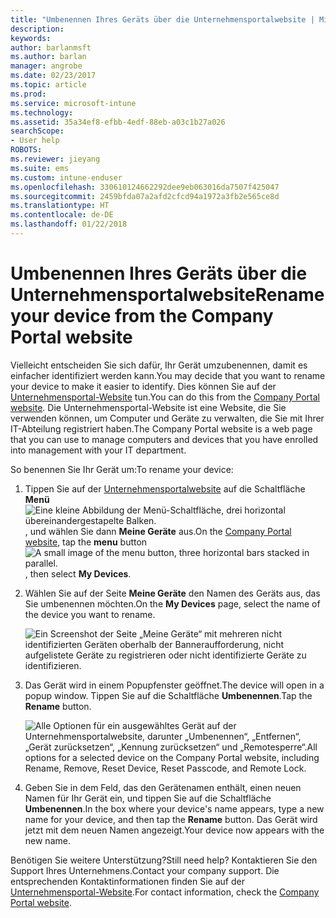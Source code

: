 ```yaml
---
title: "Umbenennen Ihres Geräts über die Unternehmensportalwebsite | Microsoft-Dokumentation"
description: 
keywords: 
author: barlanmsft
ms.author: barlan
manager: angrobe
ms.date: 02/23/2017
ms.topic: article
ms.prod: 
ms.service: microsoft-intune
ms.technology: 
ms.assetid: 35a34ef8-efbb-4edf-88eb-a03c1b27a026
searchScope:
- User help
ROBOTS: 
ms.reviewer: jieyang
ms.suite: ems
ms.custom: intune-enduser
ms.openlocfilehash: 330610124662292dee9eb063016da7507f425047
ms.sourcegitcommit: 2459bfda07a2afd2cfcd94a1972a3fb2e565ce8d
ms.translationtype: HT
ms.contentlocale: de-DE
ms.lasthandoff: 01/22/2018
---
```

# <a name="rename-your-device-from-the-company-portal-website"></a><span data-ttu-id="33844-102">Umbenennen Ihres Geräts über die Unternehmensportalwebsite</span><span class="sxs-lookup"><span data-stu-id="33844-102">Rename your device from the Company Portal website</span></span>

<span data-ttu-id="33844-103">Vielleicht entscheiden Sie sich dafür, Ihr Gerät umzubenennen, damit es einfacher identifiziert werden kann.</span><span class="sxs-lookup"><span data-stu-id="33844-103">You may decide that you want to rename your device to make it easier to identify.</span></span> <span data-ttu-id="33844-104">Dies können Sie auf der [Unternehmensportal-Website](https://portal.manage.microsoft.com#HelpDeskDialog) tun.</span><span class="sxs-lookup"><span data-stu-id="33844-104">You can do this from the [Company Portal website](https://portal.manage.microsoft.com#HelpDeskDialog).</span></span> <span data-ttu-id="33844-105">Die Unternehmensportal-Website ist eine Website, die Sie verwenden können, um Computer und Geräte zu verwalten, die Sie mit Ihrer IT-Abteilung registriert haben.</span><span class="sxs-lookup"><span data-stu-id="33844-105">The Company Portal website is a web page that you can use to manage computers and devices that you have enrolled into management with your IT department.</span></span>

<span data-ttu-id="33844-106">So benennen Sie Ihr Gerät um:</span><span class="sxs-lookup"><span data-stu-id="33844-106">To rename your device:</span></span>

1. <span data-ttu-id="33844-107">Tippen Sie auf der [Unternehmensportalwebsite](https://portal.manage.microsoft.com#HelpDeskDialog) auf die Schaltfläche __Menü__ ![Eine kleine Abbildung der Menü-Schaltfläche, drei horizontal übereinandergestapelte Balken.](/Intune/whats-new/media/CP_hamburger_menu.png), und wählen Sie dann __Meine Geräte__ aus.</span><span class="sxs-lookup"><span data-stu-id="33844-107">On the [Company Portal website](https://portal.manage.microsoft.com#HelpDeskDialog), tap the __menu__ button ![A small image of the menu button, three horizontal bars stacked in parallel.](/Intune/whats-new/media/CP_hamburger_menu.png), then select __My Devices__.</span></span>

2. <span data-ttu-id="33844-108">Wählen Sie auf der Seite __Meine Geräte__ den Namen des Geräts aus, das Sie umbenennen möchten.</span><span class="sxs-lookup"><span data-stu-id="33844-108">On the __My Devices__ page, select the name of the device you want to rename.</span></span>

   ![Ein Screenshot der Seite „Meine Geräte“ mit mehreren nicht identifizierten Geräten oberhalb der Banneraufforderung, nicht aufgelistete Geräte zu registrieren oder nicht identifizierte Geräte zu identifizieren.](./media/macOS_enroll_002_tap_here_banner.png)

3. <span data-ttu-id="33844-110">Das Gerät wird in einem Popupfenster geöffnet.</span><span class="sxs-lookup"><span data-stu-id="33844-110">The device will open in a popup window.</span></span> <span data-ttu-id="33844-111">Tippen Sie auf die Schaltfläche **Umbenennen**.</span><span class="sxs-lookup"><span data-stu-id="33844-111">Tap the **Rename** button.</span></span>

   ![<span data-ttu-id="33844-112">Alle Optionen für ein ausgewähltes Gerät auf der Unternehmensportalwebsite, darunter „Umbenennen“, „Entfernen“, „Gerät zurücksetzen“, „Kennung zurücksetzen“ und „Remotesperre“.</span><span class="sxs-lookup"><span data-stu-id="33844-112">All options for a selected device on the Company Portal website, including Rename, Remove, Reset Device, Reset Passcode, and Remote Lock.</span></span> ](./media/iwp-screen-with-all-options.png)

4. <span data-ttu-id="33844-113">Geben Sie in dem Feld, das den Gerätenamen enthält, einen neuen Namen für Ihr Gerät ein, und tippen Sie auf die Schaltfläche **Umbenennen**.</span><span class="sxs-lookup"><span data-stu-id="33844-113">In the box where your device's name appears, type a new name for your device, and then tap the **Rename** button.</span></span> <span data-ttu-id="33844-114">Das Gerät wird jetzt mit dem neuen Namen angezeigt.</span><span class="sxs-lookup"><span data-stu-id="33844-114">Your device now appears with the new name.</span></span>

<span data-ttu-id="33844-115">Benötigen Sie weitere Unterstützung?</span><span class="sxs-lookup"><span data-stu-id="33844-115">Still need help?</span></span> <span data-ttu-id="33844-116">Kontaktieren Sie den Support Ihres Unternehmens.</span><span class="sxs-lookup"><span data-stu-id="33844-116">Contact your company support.</span></span> <span data-ttu-id="33844-117">Die entsprechenden Kontaktinformationen finden Sie auf der [Unternehmensportal-Website](https://portal.manage.microsoft.com#HelpDeskDialog).</span><span class="sxs-lookup"><span data-stu-id="33844-117">For contact information, check the [Company Portal website](https://portal.manage.microsoft.com#HelpDeskDialog).</span></span>
